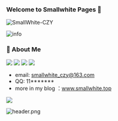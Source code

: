 ### Welcome to Smallwhite Pages 👋


![SmallWhite-CZY](https://count.getloli.com/get/@SmallWhite-CZY)




![info](https://github-readme-stats.vercel.app/api?username=SmallWhite-CZY&show_icons=true&count_private=true&hide=prs&theme=default_repocard)


### 🌱 About Me

 
[![](https://img.shields.io/badge/OS-Arch%20Linux-33aadd?style=flat-square&logo=arch-linux&logoColor=ffffff)](https://www.archlinux.org/)
[![](https://img.shields.io/badge/iPhone-12-D5D4D4?style=flat-square&logo=apple&logoColor=FFFFFF)](https://www.apple.com/)
![](https://img.shields.io/badge/-python-007396?style=flat-square&logo=python&logoColor=ffffff)
![](https://img.shields.io/badge/-pytorch-FF8300?style=flat-square&logo=pytorch&logoColor=ffffff)

- email: smallwhite_czy@163.com
- QQ:    11*******
- more in my blog ：www.smallwhite.top

![](https://komarev.com/ghpvc/?Smallwhite-CZY&color=green)

![header.png](https://ossbao.oss-cn-qingdao.aliyuncs.com/github/header.png)



<!--
**SmallWhite-CZY/SmallWhite-CZY** is a ✨ _special_ ✨ repository because its `README.md` (this file) appears on your GitHub profile.

Here are some ideas to get you started:

- 🔭 I’m currently working on ...
- 🌱 I’m currently learning ...
- 👯 I’m looking to collaborate on ...
- 🤔 I’m looking for help with ...
- 💬 Ask me about ...
- 📫 How to reach me: ...
- 😄 Pronouns: ...
- ⚡ Fun fact: ...
-->
